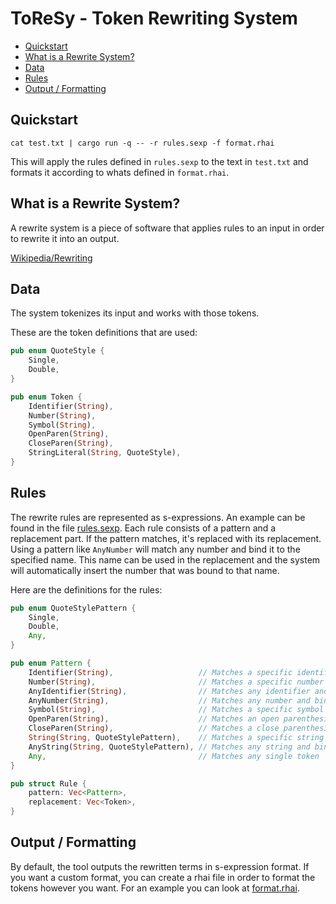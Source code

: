 # ToReSy - Token Rewriting System

- [Quickstart](#quickstart)
- [What is a Rewrite System?](#what-is-a-rewrite-system)
- [Data](#data)
- [Rules](#rules)
- [Output / Formatting](#output--formatting)


## Quickstart
`cat test.txt | cargo run -q -- -r rules.sexp -f format.rhai`

This will apply the rules defined in `rules.sexp` to the text in `test.txt` and formats it according to
whats defined in `format.rhai`.

## What is a Rewrite System?
A rewrite system is a piece of software that applies rules to an input in order to rewrite it into an output.

[Wikipedia/Rewriting](https://en.wikipedia.org/wiki/Rewriting)

## Data
The system tokenizes its input and works with those tokens.

These are the token definitions that are used:
```rust
pub enum QuoteStyle {
    Single,
    Double,
}

pub enum Token {
    Identifier(String),
    Number(String),
    Symbol(String),
    OpenParen(String),
    CloseParen(String),
    StringLiteral(String, QuoteStyle),
}
```

## Rules
The rewrite rules are represented as s-expressions. An example can be found in the file [rules.sexp](./rules.sexp).
Each rule consists of a pattern and a replacement part. If the pattern matches, it's replaced with its replacement.
Using a pattern like `AnyNumber` will match any number and bind it to the specified name. This name can be used
in the replacement and the system will automatically insert the number that was bound to that name.

Here are the definitions for the rules:
```rust
pub enum QuoteStylePattern {
    Single,
    Double,
    Any,
}

pub enum Pattern {
    Identifier(String),                   // Matches a specific identifier
    Number(String),                       // Matches a specific number
    AnyIdentifier(String),                // Matches any identifier and binds it
    AnyNumber(String),                    // Matches any number and binds it
    Symbol(String),                       // Matches a specific symbol
    OpenParen(String),                    // Matches an open parenthesis
    CloseParen(String),                   // Matches a close parenthesis
    String(String, QuoteStylePattern),    // Matches a specific string
    AnyString(String, QuoteStylePattern), // Matches any string and binds it
    Any,                                  // Matches any single token
}

pub struct Rule {
    pattern: Vec<Pattern>,
    replacement: Vec<Token>,
}
```

## Output / Formatting
By default, the tool outputs the rewritten terms in s-expression format. If you want a custom format, you can create
a rhai file in order to format the tokens however you want. For an example you can look at [format.rhai](./format.rhai).